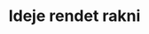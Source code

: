 ---
layout: riddle
title: Ideje rendet rakni
sha256: 3742c77ca4c9a623c88e43374fb36a5bd7b556638692f97c6d0728446fd5ad33
image: normal_bb5411ca8427ed3f.png
creator: Turi Barnabás
year: 2015
---